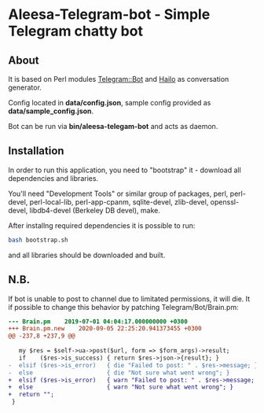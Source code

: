 # Aleesa-Telegram-bot - Simple Telegram chatty bot

## About

It is based on Perl modules [Telegram::Bot][1] and [Hailo][2] as conversation
generator.

Config located in **data/config.json**, sample config provided as
**data/sample_config.json**.

Bot can be run via **bin/aleesa-telegam-bot** and acts as daemon.

## Installation

In order to run this application, you need to "bootstrap" it - download all
dependencies and libraries.

You'll need "Development Tools" or similar group of packages, perl, perl-devel,
perl-local-lib, perl-app-cpanm, sqlite-devel, zlib-devel, openssl-devel,
libdb4-devel (Berkeley DB devel), make.

After installng required dependencies it is possible to run:

```bash
bash bootstrap.sh
```

and all libraries should be downloaded and built.

## N.B.

If bot is unable to post to channel due to limitated permissions, it will die.
It if possible to change this behavior by patching Telegram/Bot/Brain.pm:

```diff
--- Brain.pm	2019-07-01 04:04:17.000000000 +0300
+++ Brain.pm.new	2020-09-05 22:25:20.941373455 +0300
@@ -237,8 +237,9 @@
 
   my $res = $self->ua->post($url, form => $form_args)->result;
   if    ($res->is_success) { return $res->json->{result}; }
-  elsif ($res->is_error)   { die "Failed to post: " . $res->message; }
-  else                     { die "Not sure what went wrong"; }
+  elsif ($res->is_error)   { warn "Failed to post: " . $res->message; }
+  else                     { warn "Not sure what went wrong"; }
+  return "";
 }
```

[1]: https://metacpan.org/pod/Telegram::Bot
[2]: https://metacpan.org/pod/Hailo
